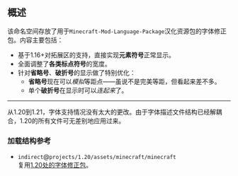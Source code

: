 ## 概述

该命名空间存放了用于`Minecraft-Mod-Language-Package`汉化资源包的字体修正包。内容主要包括：
- 基于1.16+对拓展区的支持，直接实现**元素符号**正常显示。
- 全面调整了**各类标点符号**的宽度。
- 针对**省略号**、**破折号**的显示做了特别优化：
  - **省略号**现在可以*模拟*等距点——虽说不是完美等距，但看起来差不多。
  - 单个**破折号**在显示时可以*连起来*了。

---

从1.20到1.21，字体支持情况没有太大的更改。由于字体描述文件结构已经解耦合，1.20的所有文件可无差别地应用过来。

### 加载结构参考

- `indirect`@`projects/1.20/assets/minecraft/minecraft`<br>复用[1.20处的字体修正包](../../../../1.20/assets/minecraft/minecraft/README.md)。
